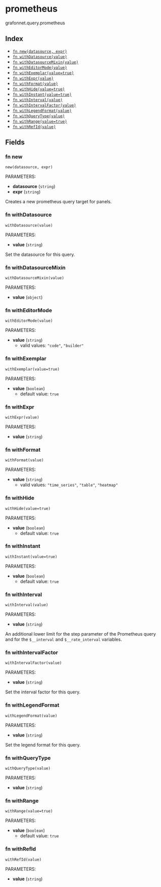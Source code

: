 # prometheus

grafonnet.query.prometheus

## Index

* [`fn new(datasource, expr)`](#fn-new)
* [`fn withDatasource(value)`](#fn-withdatasource)
* [`fn withDatasourceMixin(value)`](#fn-withdatasourcemixin)
* [`fn withEditorMode(value)`](#fn-witheditormode)
* [`fn withExemplar(value=true)`](#fn-withexemplar)
* [`fn withExpr(value)`](#fn-withexpr)
* [`fn withFormat(value)`](#fn-withformat)
* [`fn withHide(value=true)`](#fn-withhide)
* [`fn withInstant(value=true)`](#fn-withinstant)
* [`fn withInterval(value)`](#fn-withinterval)
* [`fn withIntervalFactor(value)`](#fn-withintervalfactor)
* [`fn withLegendFormat(value)`](#fn-withlegendformat)
* [`fn withQueryType(value)`](#fn-withquerytype)
* [`fn withRange(value=true)`](#fn-withrange)
* [`fn withRefId(value)`](#fn-withrefid)

## Fields

### fn new

```jsonnet
new(datasource, expr)
```

PARAMETERS:

* **datasource** (`string`)
* **expr** (`string`)

Creates a new prometheus query target for panels.
### fn withDatasource

```jsonnet
withDatasource(value)
```

PARAMETERS:

* **value** (`string`)

Set the datasource for this query.
### fn withDatasourceMixin

```jsonnet
withDatasourceMixin(value)
```

PARAMETERS:

* **value** (`object`)


### fn withEditorMode

```jsonnet
withEditorMode(value)
```

PARAMETERS:

* **value** (`string`)
   - valid values: `"code"`, `"builder"`


### fn withExemplar

```jsonnet
withExemplar(value=true)
```

PARAMETERS:

* **value** (`boolean`)
   - default value: `true`


### fn withExpr

```jsonnet
withExpr(value)
```

PARAMETERS:

* **value** (`string`)


### fn withFormat

```jsonnet
withFormat(value)
```

PARAMETERS:

* **value** (`string`)
   - valid values: `"time_series"`, `"table"`, `"heatmap"`


### fn withHide

```jsonnet
withHide(value=true)
```

PARAMETERS:

* **value** (`boolean`)
   - default value: `true`


### fn withInstant

```jsonnet
withInstant(value=true)
```

PARAMETERS:

* **value** (`boolean`)
   - default value: `true`


### fn withInterval

```jsonnet
withInterval(value)
```

PARAMETERS:

* **value** (`string`)

An additional lower limit for the step parameter of the Prometheus query and for the
`$__interval` and `$__rate_interval` variables.
### fn withIntervalFactor

```jsonnet
withIntervalFactor(value)
```

PARAMETERS:

* **value** (`string`)

Set the interval factor for this query.
### fn withLegendFormat

```jsonnet
withLegendFormat(value)
```

PARAMETERS:

* **value** (`string`)

Set the legend format for this query.
### fn withQueryType

```jsonnet
withQueryType(value)
```

PARAMETERS:

* **value** (`string`)


### fn withRange

```jsonnet
withRange(value=true)
```

PARAMETERS:

* **value** (`boolean`)
   - default value: `true`


### fn withRefId

```jsonnet
withRefId(value)
```

PARAMETERS:

* **value** (`string`)

